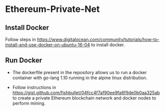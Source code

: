 # Ethereum-Private-Net

## Install Docker 

Follow steps in https://www.digitalocean.com/community/tutorials/how-to-install-and-use-docker-on-ubuntu-16-04 to install docker.

## Run Docker

* The dockerfile present in the repository allows us to run a docker container with go-lang 1.10 running in the alpine linux distribution.

* Follow instructions in https://gist.github.com/fishbullet/04fcc4f7af90ee9fa6f9de0b0aa325ab to create a private Ethereum blockchain network and docker nodes to perform mining.
